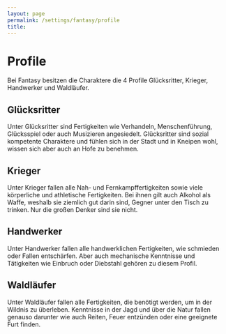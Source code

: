 ```yaml
---
layout: page
permalink: /settings/fantasy/profile
title: 
---
```


# Profile

Bei Fantasy besitzen die Charaktere die 4 Profile Glücksritter, Krieger, Handwerker und Waldläufer.

## Glücksritter

Unter Glücksritter sind Fertigkeiten wie Verhandeln, Menschenführung, Glücksspiel oder auch Musizieren angesiedelt. Glücksritter sind sozial kompetente Charaktere und fühlen sich in der Stadt und in Kneipen wohl, wissen sich aber auch an Hofe zu benehmen.

## Krieger

Unter Krieger fallen alle Nah- und Fernkampffertigkeiten sowie viele körperliche und athletische Fertigkeiten. Bei ihnen gilt auch Alkohol als Waffe, weshalb sie ziemlich gut darin sind, Gegner unter den Tisch zu trinken. Nur die großen Denker sind sie nicht.

## Handwerker

Unter Handwerker fallen alle handwerklichen Fertigkeiten, wie schmieden oder Fallen entschärfen. Aber auch mechanische Kenntnisse und Tätigkeiten wie Einbruch oder Diebstahl gehören zu diesem Profil.

## Waldläufer

Unter Waldläufer fallen alle Fertigkeiten, die benötigt werden, um in der Wildnis zu überleben. Kenntnisse in der Jagd und über die Natur fallen genauso darunter wie auch Reiten, Feuer entzünden oder eine geeignete Furt finden.


